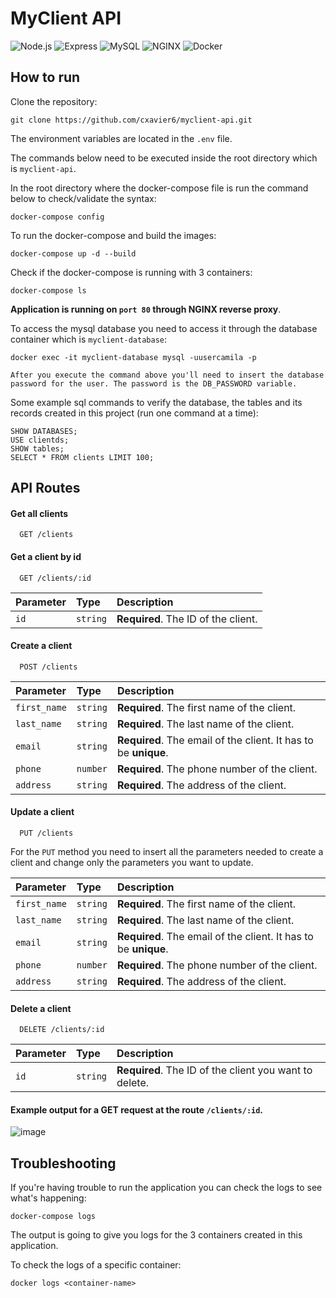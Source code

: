 # MyClient API
![Node.js](https://img.shields.io/badge/Node.js-43853D?style=for-the-badge&logo=node.js&logoColor=white)
![Express](https://img.shields.io/badge/Express.js-404D59?style=for-the-badge)
![MySQL](https://img.shields.io/badge/MySQL-005C84?style=for-the-badge&logo=mysql&logoColor=white)
![NGINX](https://img.shields.io/badge/Nginx-009639?style=for-the-badge&logo=nginx&logoColor=white)
![Docker](https://img.shields.io/badge/Docker-2CA5E0?style=for-the-badge&logo=docker&logoColor=white)


## How to run
Clone the repository:
```
git clone https://github.com/cxavier6/myclient-api.git
```
The environment variables are located in the `.env` file.

The commands below need to be executed inside the root directory which is `myclient-api`.

In the root directory where the docker-compose file is run the command below to check/validate the syntax:
```
docker-compose config
```

To run the docker-compose and build the images:
```
docker-compose up -d --build
```

Check if the docker-compose is running with 3 containers:
```
docker-compose ls
```
**Application is running on `port 80` through NGINX reverse proxy**.

To access the mysql database you need to access it through the database container which is `myclient-database`:
```
docker exec -it myclient-database mysql -uusercamila -p
```
`After you execute the command above you'll need to insert the database password for the user. The password is the DB_PASSWORD variable.`

Some example sql commands to verify the database, the tables and its records created in this project (run one command at a time):
```
SHOW DATABASES;
USE clientds;
SHOW tables;
SELECT * FROM clients LIMIT 100;
```

## API Routes

#### Get all clients

```http
  GET /clients
```

#### Get a client by id

```http
  GET /clients/:id
```

| Parameter   | Type       | Description                                   |
| :---------- | :--------- | :------------------------------------------ |
| `id`      | `string` | **Required**. The ID of the client. |

#### Create a client

```http
  POST /clients
```

| Parameter   | Type       | Description                                   |
| :---------- | :--------- | :------------------------------------------ |
| `first_name`      | `string` | **Required**. The first name of the client. |
| `last_name`      | `string` | **Required**. The last name of the client. |
| `email`      | `string` | **Required**. The email of the client. It has to be **unique**. |
| `phone`      | `number` | **Required**. The phone number of the client. |
| `address`      | `string` | **Required**. The address of the client. |

#### Update a client

```http
  PUT /clients
```

For the `PUT` method you need to insert all the parameters needed to create a client and change only the parameters you want to update.

| Parameter   | Type       | Description                                   |
| :---------- | :--------- | :------------------------------------------ |
| `first_name`      | `string` | **Required**. The first name of the client. |
| `last_name`      | `string` | **Required**. The last name of the client. |
| `email`      | `string` | **Required**. The email of the client. It has to be **unique**. |
| `phone`      | `number` | **Required**. The phone number of the client. |
| `address`      | `string` | **Required**. The address of the client. |

#### Delete a client

```http
  DELETE /clients/:id
```

| Parameter   | Type       | Description                                   |
| :---------- | :--------- | :------------------------------------------ |
| `id`      | `string` | **Required**. The ID of the client you want to delete. |

#### Example output for a GET request at the route `/clients/:id`. 
![image](https://github.com/cxavier6/myclient-api/assets/79461028/219c2447-ddaa-419c-9cb6-7c2c7c30c7b0)


## Troubleshooting

If you're having trouble to run the application you can check the logs to see what's happening:
```
docker-compose logs
```
The output is going to give you logs for the 3 containers created in this application.

To check the logs of a specific container:
```
docker logs <container-name>
```

